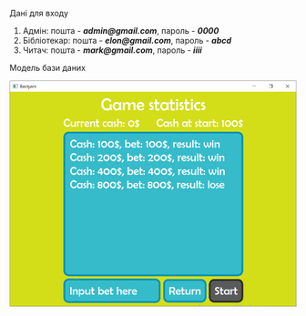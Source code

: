 

Дані для входу
1. Адмін: пошта - **_admin@gmail.com_**, пароль - **_0000_**
2. Бібліотекар: пошта - **_elon@gmail.com_**, пароль - **_abcd_**
3. Читач: пошта - **_mark@gmail.com_**, пароль - **_iiii_**

Модель бази даних

![Модель бази даних](screenshots/screen1.png "Модель бази даних")

